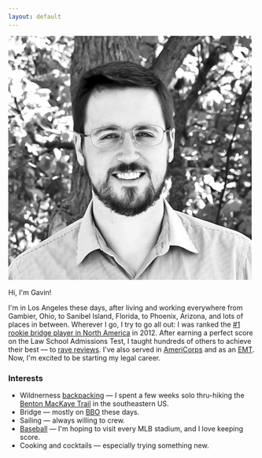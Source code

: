 ```yaml
---
layout: default
---
```


<img class="portrait" src="/images/gavin.png" alt="Portrait photo of Gavin McGimpsey.">

Hi, I'm Gavin!

I'm in Los Angeles these days, after living and working everywhere from Gambier, Ohio, to Sanibel Island, Florida, to Phoenix, Arizona, and lots of places in between. Wherever I go, I try to go all out: I was ranked the [#1 rookie bridge player in North America](https://web3.acbl.org/mpraces/?year=2012&race=MMA) in 2012. After earning a perfect score on the Law School Admissions Test, I taught hundreds of others to achieve their best &mdash; to [rave reviews](/testimonials). I've also served in [AmeriCorps](/americorps) and as an [EMT](/emt). Now, I'm excited to be starting my legal career.

### Interests

* Wildnerness [backpacking](/hiking) &mdash; I spent a few weeks solo thru-hiking the [Benton MacKaye Trail](http://www.bmta.org/) in the southeastern US.
* Bridge &mdash; mostly on [BBO](https://www.bridgebase.com/) these days.
* Sailing &mdash; always willing to crew.
* [Baseball](/baseball) &mdash; I'm hoping to visit every MLB stadium, and I love keeping score.
* Cooking and cocktails &mdash; especially trying something new.
